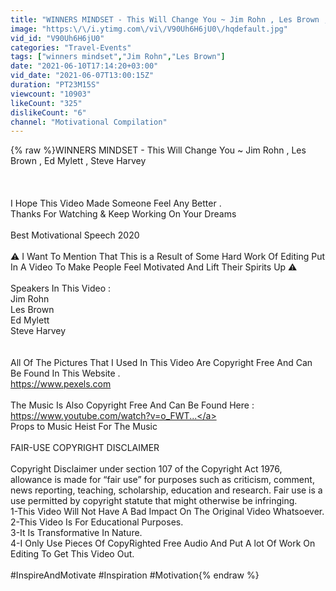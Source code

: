 ```yaml
---
title: "WINNERS MINDSET - This Will Change You ~ Jim Rohn , Les Brown , Ed Mylett , Steve Harvey"
image: "https:\/\/i.ytimg.com\/vi\/V90Uh6H6jU0\/hqdefault.jpg"
vid_id: "V90Uh6H6jU0"
categories: "Travel-Events"
tags: ["winners mindset","Jim Rohn","Les Brown"]
date: "2021-06-10T17:14:20+03:00"
vid_date: "2021-06-07T13:00:15Z"
duration: "PT23M15S"
viewcount: "10903"
likeCount: "325"
dislikeCount: "6"
channel: "Motivational Compilation"
---
```

{% raw %}WINNERS MINDSET - This Will Change You ~ Jim Rohn , Les Brown , Ed Mylett , Steve Harvey<br /><br /><br /><br />I Hope This Video Made Someone Feel Any Better .<br />Thanks For Watching &amp; Keep Working On Your Dreams <br /><br />Best Motivational Speech 2020<br /><br />⚠️ I Want To Mention That This is a Result of Some Hard Work Of Editing Put In A Video To Make People Feel Motivated And Lift Their Spirits Up ⚠️<br /><br />Speakers In This Video :<br />Jim Rohn<br />Les Brown<br />Ed Mylett<br />Steve Harvey<br /><br /><br />All Of The Pictures That I Used In This Video Are Copyright Free And Can Be Found In This Website .<br /><a rel="nofollow" target="blank" href="https://www.pexels.com">https://www.pexels.com</a><br /><br />The Music Is Also Copyright Free And Can Be Found Here : <br /><a rel="nofollow" target="blank" href="https://www.youtube.com/watch?v=o_FWT...">https://www.youtube.com/watch?v=o_FWT...</a><br />Props to Music Heist For The Music<br /><br />FAIR-USE COPYRIGHT DISCLAIMER<br /><br />Copyright Disclaimer under section 107 of the Copyright Act 1976, allowance is made for “fair use” for purposes such as criticism, comment, news reporting, teaching, scholarship, education and research. Fair use is a use permitted by copyright statute that might otherwise be infringing.<br />1-This Video Will Not Have A Bad Impact On The Original Video Whatsoever.<br />2-This Video Is For Educational Purposes.<br />3-It Is Transformative In Nature.<br />4-I Only Use Pieces Of CopyRighted Free Audio And Put A lot Of Work On Editing To Get This Video Out.<br /><br />#InspireAndMotivate #Inspiration #Motivation{% endraw %}
